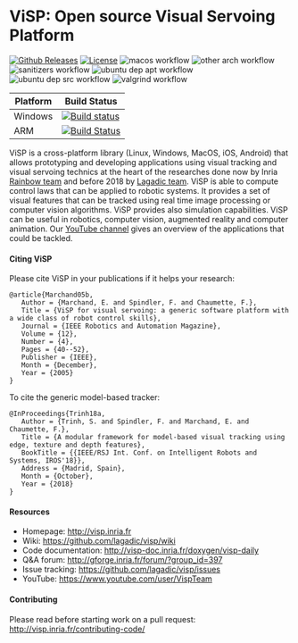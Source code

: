 
<h1>ViSP: Open source Visual Servoing Platform</h1>

[![Github Releases](https://img.shields.io/github/release/lagadic/visp.svg)](https://github.com/lagadic/visp/releases)
[![License](https://img.shields.io/badge/License-GPLv2-bright)](https://opensource.org/licenses/GPL-2.0)
![macos workflow](https://github.com/lagadic/visp/actions/workflows/macos.yml/badge.svg)
![other arch workflow](https://github.com/lagadic/visp/actions/workflows/other-arch.yml/badge.svg)
![sanitizers workflow](https://github.com/lagadic/visp/actions/workflows/sanitizers.yml/badge.svg)
![ubuntu dep apt workflow](https://github.com/lagadic/visp/actions/workflows/ubuntu-dep-apt.yml/badge.svg)
![ubuntu dep src workflow](https://github.com/lagadic/visp/actions/workflows/ubuntu-dep-src.yml/badge.svg)
![valgrind workflow](https://github.com/lagadic/visp/actions/workflows/valgrind.yml/badge.svg)

Platform | Build Status |
-------- | ------------ |
Windows | [![Build status](https://ci.appveyor.com/api/projects/status/121dscdkryf5dbn0/branch/master?svg=true)](https://ci.appveyor.com/project/fspindle/visp/branch/master) |
ARM | [![Build Status](https://cloud.drone.io/api/badges/lagadic/visp/status.svg)](https://cloud.drone.io/lagadic/visp) |

ViSP is a cross-platform library (Linux, Windows, MacOS, iOS, Android) that allows prototyping and developing applications using visual tracking and visual servoing technics at the heart of the researches done now by Inria <a href="http://team.inria.fr/rainbow">Rainbow team</a> and before 2018 by <a href="http://team.inria.fr/lagadic">Lagadic team</a>. ViSP is able to compute control laws that can be applied to robotic systems. It provides a set of visual features that can be tracked using real time image processing or computer vision algorithms. ViSP provides also simulation capabilities. ViSP can be useful in robotics, computer vision, augmented reality and computer animation. Our <a href="https://www.youtube.com/user/VispTeam">YouTube channel</a> gives an overview of the applications that could be tackled.

#### Citing ViSP
Please cite ViSP in your publications if it helps your research:
```
@article{Marchand05b,
   Author = {Marchand, E. and Spindler, F. and Chaumette, F.},
   Title = {ViSP for visual servoing: a generic software platform with a wide class of robot control skills},
   Journal = {IEEE Robotics and Automation Magazine},
   Volume = {12},
   Number = {4},
   Pages = {40--52},
   Publisher = {IEEE},
   Month = {December},
   Year = {2005}
}
```
To cite the generic model-based tracker:
```
@InProceedings{Trinh18a,
   Author = {Trinh, S. and Spindler, F. and Marchand, E. and Chaumette, F.},
   Title = {A modular framework for model-based visual tracking using edge, texture and depth features},
   BookTitle = {{IEEE/RSJ Int. Conf. on Intelligent Robots and Systems, IROS'18}},
   Address = {Madrid, Spain},
   Month = {October},
   Year = {2018}
}
```

#### Resources
- Homepage: http://visp.inria.fr
- Wiki: https://github.com/lagadic/visp/wiki
- Code documentation: http://visp-doc.inria.fr/doxygen/visp-daily
- Q&A forum: http://gforge.inria.fr/forum/?group_id=397
- Issue tracking: https://github.com/lagadic/visp/issues
- YouTube: https://www.youtube.com/user/VispTeam

#### Contributing

Please read before starting work on a pull request: http://visp.inria.fr/contributing-code/

